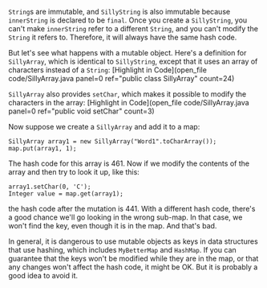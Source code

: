`String`s are immutable, and `SillyString` is also immutable because `innerString` is declared to be `final`. Once you create a `SillyString`, you can't make `innerString` refer to a different `String`, and you can't modify the `String` it refers to. Therefore, it will always have the same hash code.


But let's see what happens with a mutable object. Here's a definition for `SillyArray`, which is identical to `SillyString`, except that it uses an array of characters instead of a `String`: [Highlight in Code](open_file code/SillyArray.java panel=0 ref="public class SillyArray" count=24)




`SillyArray` also provides `setChar`, which makes it possible to modify the characters in the array: [Highlight in Code](open_file code/SillyArray.java panel=0 ref="public void setChar" count=3)


Now suppose we create a `SillyArray` and add it to a map:

```code
SillyArray array1 = new SillyArray("Word1".toCharArray());
map.put(array1, 1);
```

The hash code for this array is 461. Now if we modify the contents of the array and then try to look it up, like this:

```code
array1.setChar(0, 'C');
Integer value = map.get(array1);
```

the hash code after the mutation is 441. With a different hash code, there's a good chance we'll go looking in the wrong sub-map. In that case, we won't find the key, even though it is in the map. And that's bad.


In general, it is dangerous to use mutable objects as keys in data structures that use hashing, which includes `MyBetterMap` and `HashMap`. If you can guarantee that the keys won't be modified while they are in the map, or that any changes won't affect the hash code, it might be OK. But it is probably a good idea to avoid it.